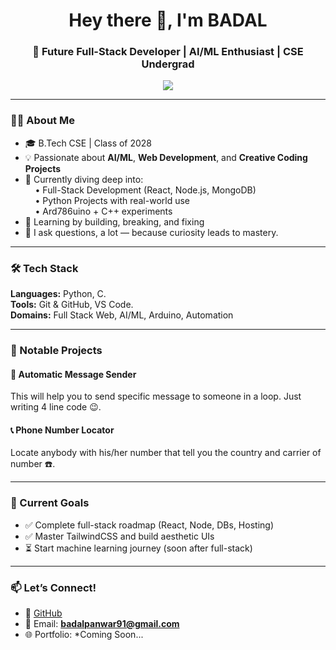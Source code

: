 <h1 align="center">Hey there 👋, I'm BADAL</h1>
<h3 align="center">🚀 Future Full-Stack Developer | AI/ML Enthusiast | CSE Undergrad</h3>

<p align="center">
  <img src="https://i.ibb.co/rKrn1Fj6/naruto-coding-loop.gif"/>
</p>

---

### 👨‍💻 About Me  
- 🎓 B.Tech CSE | Class of 2028  
- 💡 Passionate about **AI/ML**, **Web Development**, and **Creative Coding Projects**  
- 🔭 Currently diving deep into:  
   &nbsp;&nbsp;&nbsp;&nbsp;• Full-Stack Development (React, Node.js, MongoDB)  
   &nbsp;&nbsp;&nbsp;&nbsp;• Python Projects with real-world use  
   &nbsp;&nbsp;&nbsp;&nbsp;• Ard786uino + C++ experiments  
- 🧠 Learning by building, breaking, and fixing  
- 💬 I ask questions, a lot — because curiosity leads to mastery.

---

### 🛠️ Tech Stack

**Languages:** Python, C.   
**Tools:** Git & GitHub, VS Code.  
**Domains:** Full Stack Web, AI/ML, Arduino, Automation

---

### 🚀 Notable Projects

#### 🤖 Automatic Message Sender  
This will help you to send specific message to someone in a loop. Just writing  4 line code 😉.

#### 📞 Phone Number Locator  
Locate anybody with his/her number that tell you the country and carrier of number ☎️.


---

### 🔄 Current Goals
- ✅ Complete full-stack roadmap (React, Node, DBs, Hosting)  
- ✅ Master TailwindCSS and build aesthetic UIs  
- ⏳ Start machine learning journey (soon after full-stack)

---

### 📫 Let’s Connect!

- 🔗 [GitHub](https://github.com/Badal-06)
- 📧 Email: **badalpanwar91@gmail.com** 
- 🌐 Portfolio: *Coming Soon...



